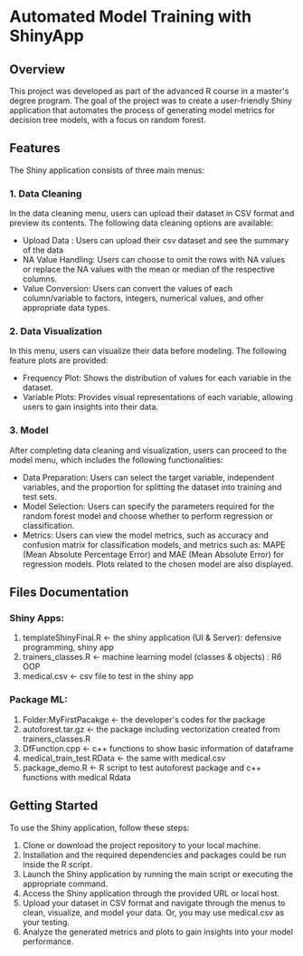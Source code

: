 # Automated Model Training with ShinyApp
## Overview
This project was developed as part of the advanced R course in a master's degree program. The goal of the project was to create a user-friendly Shiny application that automates the process of generating model metrics for decision tree models, with a focus on random forest.

## Features
The Shiny application consists of three main menus:

### 1. Data Cleaning
In the data cleaning menu, users can upload their dataset in CSV format and preview its contents. The following data cleaning options are available:
* Upload Data : Users can upload their csv dataset and see the summary of the data
* NA Value Handling: Users can choose to omit the rows with NA values or replace the NA values with the mean or median of the respective columns.
* Value Conversion: Users can convert the values of each column/variable to factors, integers, numerical values, and other appropriate data types.

### 2. Data Visualization
In this menu, users can visualize their data before modeling. The following feature plots are provided:
* Frequency Plot: Shows the distribution of values for each variable in the dataset.
* Variable Plots: Provides visual representations of each variable, allowing users to gain insights into their data.

### 3. Model
After completing data cleaning and visualization, users can proceed to the model menu, which includes the following functionalities:
* Data Preparation: Users can select the target variable, independent variables, and the proportion for splitting the dataset into training and test sets.
* Model Selection: Users can specify the parameters required for the random forest model and choose whether to perform regression or classification.
* Metrics: Users can view the model metrics, such as accuracy and confusion matrix for classification models, and metrics such as: MAPE (Mean Absolute Percentage Error) and MAE (Mean Absolute Error) for regression models. Plots related to the chosen model are also displayed.

## Files Documentation
### Shiny Apps:
1. templateShinyFinal.R <- the shiny application (UI & Server): defensive programming, shiny 
app
2. trainers_classes.R <- machine learning model (classes & objects) : R6 OOP
3. medical.csv <- csv file to test in the shiny app

### Package ML:
1. Folder:MyFirstPacakge <- the developer's codes for the package
2. autoforest.tar.gz <- the package including vectorization created from trainers_classes.R
3. DfFunction.cpp <- c++ functions to show basic information of dataframe
4. medical_train_test.RData <- the same with medical.csv
5. package_demo.R <- R script to test autoforest package and c++ functions with medical Rdata

## Getting Started
To use the Shiny application, follow these steps:

1. Clone or download the project repository to your local machine.
2. Installation and the required dependencies and packages could be run inside the R script.
3. Launch the Shiny application by running the main script or executing the appropriate command.
4. Access the Shiny application through the provided URL or local host.
5. Upload your dataset in CSV format and navigate through the menus to clean, visualize, and model your data. Or, you may use medical.csv as your testing.
6. Analyze the generated metrics and plots to gain insights into your model performance.
